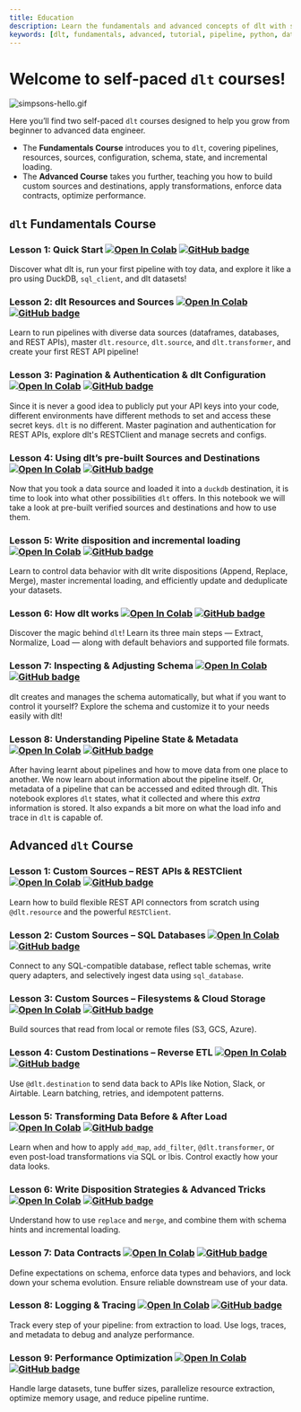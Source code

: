 ```yaml
---
title: Education
description: Learn the fundamentals and advanced concepts of dlt with self-paced courses. Start with pipelines, resources, sources, pagination, schema, and state, then move on to custom sources, complex APIs, destinations, transformations, data contracts, performance optimization, and production deployment.
keywords: [dlt, fundamentals, advanced, tutorial, pipeline, python, data engineering, resources, sources, pagination, authentication, configuration, schema, state, incremental loading, write disposition, custom sources, custom destinations, transformations, data contracts, logging, tracing, performance optimization, deployment, airflow, lambda, github actions, dagster, duckdb]
---
```


# Welcome to self-paced `dlt` courses!

![simpsons-hello.gif](https://storage.googleapis.com/dlt-blog-images/dlt-fundamentals-course/dlt_fundamentals_img1.gif)

Here you’ll find two self-paced `dlt` courses designed to help you grow from beginner to advanced data engineer.  
- The **Fundamentals Course** introduces you to `dlt`, covering pipelines, resources, sources, configuration, schema, state, and incremental loading.  
- The **Advanced Course** takes you further, teaching you how to build custom sources and destinations, apply transformations, enforce data contracts, optimize performance.

## **`dlt` Fundamentals Course**

### Lesson 1: Quick Start [![Open In Colab](https://colab.research.google.com/assets/colab-badge.svg)](https://colab.research.google.com/github/dlt-hub/dlt/blob/e3e1b07af61ee0a95053d3ec5769f807a4a86d79/docs/education/dlt-fundamentals-course/Lesson_1_Quick_start.ipynb) [![GitHub badge](https://img.shields.io/badge/github-view_source-2b3137?logo=github)](https://github.com/dlt-hub/dlt/blob/e3e1b07af61ee0a95053d3ec5769f807a4a86d79/docs/education/dlt-fundamentals-course/Lesson_1_Quick_start.ipynb)

Discover what dlt is, run your first pipeline with toy data, and explore it like a pro using DuckDB, `sql_client`, and dlt datasets!

### Lesson 2: dlt Resources and Sources [![Open In Colab](https://colab.research.google.com/assets/colab-badge.svg)](https://colab.research.google.com/github/dlt-hub/dlt/blob/e3e1b07af61ee0a95053d3ec5769f807a4a86d79/docs/education/dlt-fundamentals-course/Lesson_2_dlt_sources_and_resources_Create_first_dlt_pipeline.ipynb) [![GitHub badge](https://img.shields.io/badge/github-view_source-2b3137?logo=github)](https://github.com/dlt-hub/dlt/blob/e3e1b07af61ee0a95053d3ec5769f807a4a86d79/docs/education/dlt-fundamentals-course/Lesson_2_dlt_sources_and_resources_Create_first_dlt_pipeline.ipynb)

Learn to run pipelines with diverse data sources (dataframes, databases, and REST APIs), 
master `dlt.resource`, `dlt.source`, and `dlt.transformer`, and create your first REST API pipeline!

### Lesson 3: Pagination & Authentication & dlt Configuration [![Open In Colab](https://colab.research.google.com/assets/colab-badge.svg)](https://colab.research.google.com/github/dlt-hub/dlt/blob/e3e1b07af61ee0a95053d3ec5769f807a4a86d79/docs/education/dlt-fundamentals-course/Lesson_3_Pagination_%26_Authentication_%26_dlt_Configuration.ipynb) [![GitHub badge](https://img.shields.io/badge/github-view_source-2b3137?logo=github)](https://github.com/dlt-hub/dlt/blob/e3e1b07af61ee0a95053d3ec5769f807a4a86d79/docs/education/dlt-fundamentals-course/Lesson_3_Pagination_%26_Authentication_%26_dlt_Configuration.ipynb)


Since it is never a good idea to publicly put your API keys into your code, different environments have different methods to set and access these secret keys. `dlt` is no different.
Master pagination and authentication for REST APIs, explore dlt's RESTClient and manage secrets and configs.

### Lesson 4: Using dlt’s pre-built Sources and Destinations [![Open In Colab](https://colab.research.google.com/assets/colab-badge.svg)](https://colab.research.google.com/github/dlt-hub/dlt/blob/e3e1b07af61ee0a95053d3ec5769f807a4a86d79/docs/education/dlt-fundamentals-course/Lesson_4_Using_pre_build_sources_and_destinations.ipynb) [![GitHub badge](https://img.shields.io/badge/github-view_source-2b3137?logo=github)](https://github.com/dlt-hub/dlt/blob/e3e1b07af61ee0a95053d3ec5769f807a4a86d79/docs/education/dlt-fundamentals-course/Lesson_4_Using_pre_build_sources_and_destinations.ipynb)

Now that you took a data source and loaded it into a `duckdb` destination, it is time to look into what other possibilities `dlt` offers.
In this notebook we will take a look at pre-built verified sources and destinations and how to use them.

### Lesson 5: Write disposition and incremental loading [![Open In Colab](https://colab.research.google.com/assets/colab-badge.svg)](https://colab.research.google.com/github/dlt-hub/dlt/blob/e3e1b07af61ee0a95053d3ec5769f807a4a86d79/docs/education/dlt-fundamentals-course/Lesson_5_Write_disposition_and_incremental_loading.ipynb) [![GitHub badge](https://img.shields.io/badge/github-view_source-2b3137?logo=github)](https://github.com/dlt-hub/dlt/blob/e3e1b07af61ee0a95053d3ec5769f807a4a86d79/docs/education/dlt-fundamentals-course/Lesson_5_Write_disposition_and_incremental_loading.ipynb)


Learn to control data behavior with dlt write dispositions (Append, Replace, Merge), master incremental loading, and efficiently update and deduplicate your datasets.

### Lesson 6: How dlt works [![Open In Colab](https://colab.research.google.com/assets/colab-badge.svg)](https://colab.research.google.com/github/dlt-hub/dlt/blob/e3e1b07af61ee0a95053d3ec5769f807a4a86d79/docs/education/dlt-fundamentals-course/Lesson_6_How_dlt_works.ipynb) [![GitHub badge](https://img.shields.io/badge/github-view_source-2b3137?logo=github)](https://github.com/dlt-hub/dlt/blob/e3e1b07af61ee0a95053d3ec5769f807a4a86d79/docs/education/dlt-fundamentals-course/Lesson_6_How_dlt_works.ipynb)

Discover the magic behind `dlt`! Learn its three main steps — Extract, Normalize, Load — along with default behaviors and supported file formats.

### Lesson 7: Inspecting & Adjusting Schema [![Open In Colab](https://colab.research.google.com/assets/colab-badge.svg)](https://colab.research.google.com/github/dlt-hub/dlt/blob/e3e1b07af61ee0a95053d3ec5769f807a4a86d79/docs/education/dlt-fundamentals-course/Lesson_7_Inspecting_&_Adjusting_Schema.ipynb) [![GitHub badge](https://img.shields.io/badge/github-view_source-2b3137?logo=github)](https://github.com/dlt-hub/dlt/blob/e3e1b07af61ee0a95053d3ec5769f807a4a86d79/docs/education/dlt-fundamentals-course/Lesson_7_Inspecting_&_Adjusting_Schema.ipynb)



dlt creates and manages the schema automatically, but what if you want to control it yourself? Explore the schema and customize it to your needs easily with dlt!

### Lesson 8: Understanding Pipeline State & Metadata [![Open In Colab](https://colab.research.google.com/assets/colab-badge.svg)](https://colab.research.google.com/github/dlt-hub/dlt/blob/e3e1b07af61ee0a95053d3ec5769f807a4a86d79/docs/education/dlt-fundamentals-course/Lesson_8_Understanding_Pipeline_Metadata_and_State.ipynb) [![GitHub badge](https://img.shields.io/badge/github-view_source-2b3137?logo=github)](https://github.com/dlt-hub/dlt/blob/e3e1b07af61ee0a95053d3ec5769f807a4a86d79/docs/education/dlt-fundamentals-course/Lesson_8_Understanding_Pipeline_Metadata_and_State.ipynb)


After having learnt about pipelines and how to move data from one place to another. We now learn about information about the pipeline itself. Or, metadata of a pipeline that can be accessed and edited through dlt.
This notebook explores `dlt` states, what it collected and where this *extra* information is stored. It also expands a bit more on what the load info and trace in `dlt` is capable of.


## **Advanced `dlt` Course**

### **Lesson 1: Custom Sources – REST APIs & RESTClient** [![Open In Colab](https://colab.research.google.com/assets/colab-badge.svg)](https://colab.research.google.com/github/dlt-hub/dlt/blob/master/docs/education/dlt-advanced-course/Lesson_1_Custom_sources_RestAPI_source_and_RESTClient.ipynb) [![GitHub badge](https://img.shields.io/badge/github-view_source-2b3137?logo=github)](https://github.com/dlt-hub/dlt/blob/master/docs/education/dlt-advanced-course/Lesson_1_Custom_sources_RestAPI_source_and_RESTClient.ipynb)

Learn how to build flexible REST API connectors from scratch using `@dlt.resource` and the powerful `RESTClient`. 

### **Lesson 2: Custom Sources – SQL Databases** [![Open In Colab](https://colab.research.google.com/assets/colab-badge.svg)](https://colab.research.google.com/github/dlt-hub/dlt/blob/master/docs/education/dlt-advanced-course/Lesson_2_Custom_sources_SQL_Databases_.ipynb) [![GitHub badge](https://img.shields.io/badge/github-view_source-2b3137?logo=github)](https://github.com/dlt-hub/dlt/blob/master/docs/education/dlt-advanced-course/Lesson_2_Custom_sources_SQL_Databases_.ipynb)

Connect to any SQL-compatible database, reflect table schemas, write query adapters, and selectively ingest data using `sql_database`.

### **Lesson 3: Custom Sources – Filesystems & Cloud Storage** [![Open In Colab](https://colab.research.google.com/assets/colab-badge.svg)](https://colab.research.google.com/github/dlt-hub/dlt/blob/master/docs/education/dlt-advanced-course/Lesson_3_Custom_sources_Filesystem_and_cloud_storage.ipynb) [![GitHub badge](https://img.shields.io/badge/github-view_source-2b3137?logo=github)](https://github.com/dlt-hub/dlt/blob/master/docs/education/dlt-advanced-course/Lesson_3_Custom_sources_Filesystem_and_cloud_storage.ipynb)
Build sources that read from local or remote files (S3, GCS, Azure).

### **Lesson 4: Custom Destinations – Reverse ETL** [![Open In Colab](https://colab.research.google.com/assets/colab-badge.svg)](https://colab.research.google.com/github/dlt-hub/dlt/blob/master/docs/education/dlt-advanced-course/Lesson_4_Destinations_Reverse_ETL.ipynb) [![GitHub badge](https://img.shields.io/badge/github-view_source-2b3137?logo=github)](https://github.com/dlt-hub/dlt/blob/master/docs/education/dlt-advanced-course/Lesson_4_Destinations_Reverse_ETL.ipynb)
Use `@dlt.destination` to send data back to APIs like Notion, Slack, or Airtable. Learn batching, retries, and idempotent patterns.

### **Lesson 5: Transforming Data Before & After Load**[![Open In Colab](https://colab.research.google.com/assets/colab-badge.svg)](https://colab.research.google.com/github/dlt-hub/dlt/blob/master/docs/education/dlt-advanced-course/Lesson_5_Transform_data_before_and_after_loading.ipynb) [![GitHub badge](https://img.shields.io/badge/github-view_source-2b3137?logo=github)](https://github.com/dlt-hub/dlt/blob/master/docs/education/dlt-advanced-course/Lesson_5_Transform_data_before_and_after_loading.ipynb)

Learn when and how to apply `add_map`, `add_filter`, `@dlt.transformer`, or even post-load transformations via SQL or Ibis. Control exactly how your data looks.

### **Lesson 6: Write Disposition Strategies & Advanced Tricks** [![Open In Colab](https://colab.research.google.com/assets/colab-badge.svg)](https://colab.research.google.com/github/dlt-hub/dlt/blob/master/docs/education/dlt-advanced-course/Lesson_6_Write_disposition_strategies_&_Advanced_tricks.ipynb) [![GitHub badge](https://img.shields.io/badge/github-view_source-2b3137?logo=github)](https://github.com/dlt-hub/dlt/blob/master/docs/education/dlt-advanced-course/Lesson_6_Write_disposition_strategies_&_Advanced_tricks.ipynb)
Understand how to use `replace` and `merge`, and combine them with schema hints and incremental loading. 

### **Lesson 7: Data Contracts** [![Open In Colab](https://colab.research.google.com/assets/colab-badge.svg)](https://colab.research.google.com/github/dlt-hub/dlt/blob/master/docs/education/dlt-advanced-course/Lesson_7_Data_Contracts.ipynb) [![GitHub badge](https://img.shields.io/badge/github-view_source-2b3137?logo=github)](https://github.com/dlt-hub/dlt/blob/master/docs/education/dlt-advanced-course/Lesson_7_Data_Contracts.ipynb)
Define expectations on schema, enforce data types and behaviors, and lock down your schema evolution. Ensure reliable downstream use of your data.

### **Lesson 8: Logging & Tracing** [![Open In Colab](https://colab.research.google.com/assets/colab-badge.svg)](https://colab.research.google.com/github/dlt-hub/dlt/blob/master/docs/education/dlt-advanced-course/Lesson_8_Logging_&_Tracing.ipynb) [![GitHub badge](https://img.shields.io/badge/github-view_source-2b3137?logo=github)](https://github.com/dlt-hub/dlt/blob/master/docs/education/dlt-advanced-course/Lesson_8_Logging_&_Tracing.ipynb)
Track every step of your pipeline: from extraction to load. Use logs, traces, and metadata to debug and analyze performance.

### **Lesson 9: Performance Optimization** [![Open In Colab](https://colab.research.google.com/assets/colab-badge.svg)](https://colab.research.google.com/github/dlt-hub/dlt/blob/master/docs/education/dlt-advanced-course/Lesson_9_Performance_optimisation.ipynb) [![GitHub badge](https://img.shields.io/badge/github-view_source-2b3137?logo=github)](https://github.com/dlt-hub/dlt/blob/master/docs/education/dlt-advanced-course/Lesson_9_Performance_optimisation.ipynb)
Handle large datasets, tune buffer sizes, parallelize resource extraction, optimize memory usage, and reduce pipeline runtime.

